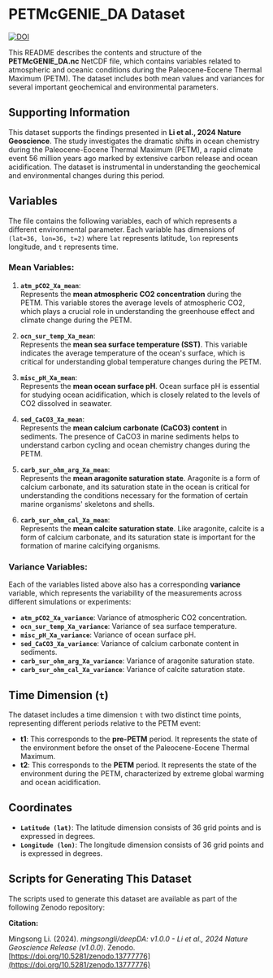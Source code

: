 # PETMcGENIE_DA Dataset

[![DOI](https://zenodo.org/badge/DOI/10.5281/zenodo.13779050.svg)](https://doi.org/10.5281/zenodo.13779050)


This README describes the contents and structure of the **PETMcGENIE_DA.nc** NetCDF file, which contains variables related to atmospheric and oceanic conditions during the Paleocene-Eocene Thermal Maximum (PETM). The dataset includes both mean values and variances for several important geochemical and environmental parameters.

## Supporting Information

This dataset supports the findings presented in **Li et al., 2024 Nature Geoscience**. The study investigates the dramatic shifts in ocean chemistry during the Paleocene-Eocene Thermal Maximum (PETM), a rapid climate event 56 million years ago marked by extensive carbon release and ocean acidification. The dataset is instrumental in understanding the geochemical and environmental changes during this period.

## Variables

The file contains the following variables, each of which represents a different environmental parameter. Each variable has dimensions of `(lat=36, lon=36, t=2)` where `lat` represents latitude, `lon` represents longitude, and `t` represents time.

### Mean Variables:

1. **`atm_pCO2_Xa_mean`**:  
   Represents the **mean atmospheric CO2 concentration** during the PETM. This variable stores the average levels of atmospheric CO2, which plays a crucial role in understanding the greenhouse effect and climate change during the PETM.

2. **`ocn_sur_temp_Xa_mean`**:  
   Represents the **mean sea surface temperature (SST)**. This variable indicates the average temperature of the ocean's surface, which is critical for understanding global temperature changes during the PETM.

3. **`misc_pH_Xa_mean`**:  
   Represents the **mean ocean surface pH**. Ocean surface pH is essential for studying ocean acidification, which is closely related to the levels of CO2 dissolved in seawater.

4. **`sed_CaCO3_Xa_mean`**:  
   Represents the **mean calcium carbonate (CaCO3) content** in sediments. The presence of CaCO3 in marine sediments helps to understand carbon cycling and ocean chemistry changes during the PETM.

5. **`carb_sur_ohm_arg_Xa_mean`**:  
   Represents the **mean aragonite saturation state**. Aragonite is a form of calcium carbonate, and its saturation state in the ocean is critical for understanding the conditions necessary for the formation of certain marine organisms' skeletons and shells.

6. **`carb_sur_ohm_cal_Xa_mean`**:  
   Represents the **mean calcite saturation state**. Like aragonite, calcite is a form of calcium carbonate, and its saturation state is important for the formation of marine calcifying organisms.

### Variance Variables:

Each of the variables listed above also has a corresponding **variance** variable, which represents the variability of the measurements across different simulations or experiments:

- **`atm_pCO2_Xa_variance`**: Variance of atmospheric CO2 concentration.
- **`ocn_sur_temp_Xa_variance`**: Variance of sea surface temperature.
- **`misc_pH_Xa_variance`**: Variance of ocean surface pH.
- **`sed_CaCO3_Xa_variance`**: Variance of calcium carbonate content in sediments.
- **`carb_sur_ohm_arg_Xa_variance`**: Variance of aragonite saturation state.
- **`carb_sur_ohm_cal_Xa_variance`**: Variance of calcite saturation state.

## Time Dimension (`t`)

The dataset includes a time dimension `t` with two distinct time points, representing different periods relative to the PETM event:

- **t1**: This corresponds to the **pre-PETM** period. It represents the state of the environment before the onset of the Paleocene-Eocene Thermal Maximum.
- **t2**: This corresponds to the **PETM** period. It represents the state of the environment during the PETM, characterized by extreme global warming and ocean acidification.

## Coordinates

- **`Latitude (lat)`**: The latitude dimension consists of 36 grid points and is expressed in degrees.
- **`Longitude (lon)`**: The longitude dimension consists of 36 grid points and is expressed in degrees.

## Scripts for Generating This Dataset

The scripts used to generate this dataset are available as part of the following Zenodo repository:

**Citation:**

Mingsong Li. (2024). *mingsongli/deepDA: v1.0.0 - Li et al., 2024 Nature Geoscience Release (v1.0.0)*. Zenodo. [https://doi.org/10.5281/zenodo.13777776](https://doi.org/10.5281/zenodo.13777776)
